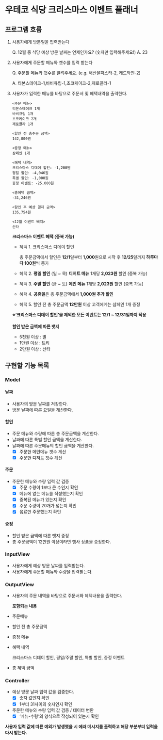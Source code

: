 # 우테코 식당 크리스마스 이벤트 플래너
## 프로그램 흐름
1. 사용자에게 방문일을 입력받는다

    Q. 12월 중 식당 예상 방문 날짜는 언제인가요? (숫자만 입력해주세요!)
    A. 23

2. 사용자에게 주문할 메뉴와 갯수를 입력 받는다

    Q. 주문할 메뉴와 갯수를 알려주세요. (e.g. 해산물파스타-2, 레드와인-2)

    A. 티본스테이크-1,바비큐립-1,초코케이크-2,제로콜라-1

3. 사용자가 입력한 메뉴를 바탕으로 주문서 및 혜택내역을 출력한다.
    ```
    <주문 메뉴>
    티본스테이크 1개
    바비큐립 1개
    초코케이크 2개
    제로콜라 1개
     
    <할인 전 총주문 금액>
    142,000원
     
    <증정 메뉴>
    샴페인 1개
     
    <혜택 내역>
    크리스마스 디데이 할인: -1,200원
    평일 할인: -4,046원
    특별 할인: -1,000원
    증정 이벤트: -25,000원
     
    <총혜택 금액>
    -31,246원
     
    <할인 후 예상 결제 금액>
    135,754원
    
    <12월 이벤트 배지>
    산타
    ```

    **크리스마스 이벤트 혜택 (중복 가능)**
    - 혜택 1.
        크리스마스 디데이 할인

        총 주문금액에서 할인은 **12/1**일부터 **1,000**원으로 시작 후 **12/25**일까지 **하루마다 100원**씩 증가
    - 혜택 2.
        **평일 할인** (일 ~ 목) **디저트 메뉴** 1개당 **2,023원** 할인 (중복 가능)

    - 혜택 3.
        **주말 할인** (금 ~ 토) **메인 메뉴** 1개당 **2,023원** 할인 (중복 가능)

    - 혜택 4.
        **공휴일**은 총 주문금액에서 **1,000원 추가 할인**

    - 혜택 5.
        할인 전 총 주문금액 **12만원** 이상 고객에게는 샴페인 1개 증정

    **⭐️‘크리스마스 디데이 할인’을 제외한 모든 이벤트는 12/1 ~ 12/31일까지 적용**

    **할인 받은 금액에 따른 뱃지**
    - 5천원 이상 : 별
    - 1만원 이상 : 트리
    - 2만원 이상 : 산타

## 구현할 기능 목록

### Model

#### 날짜
- 사용자의 방문 날짜를 저장한다.
- 방문 날짜에 따른 요일을 계산한다.

#### 할인
- 주문 메뉴와 수량에 따른 총 주문금액을 계산한다.
- 날짜에 따른 특별 할인 금액을 계산한다.
- 날짜에 따른 주문메뉴의 할인 금액을 계산한다.
    - [x] 주문한 메인메뉴 갯수 계산
    - [x] 주문한 디저트 갯수 계산

#### 주문
- 주문한 메뉴와 수량 입력 값 검증
    - [x] 주문 수량이 1보다 큰 수인지 확인
    - [x] 메뉴에 없는 메뉴를 작성했는지 확인
    - [x] 중복된 메뉴가 있는지 확인
    - [x] 주문 수량이 20개가 넘는지 확인
    - [x] 음료만 주문했는지 확인

#### 증정
- 할인 받은 금액에 따른 뱃지 증정
- 총 주문금액이 12만원 이상이라면 행사 상품을 증정한다.


### InputView
- 사용자에게 예상 방문 날짜를 입력받는다.
- 사용자에게 주문할 메뉴와 수량을 입력받는다.

### OutputView

- 사용자의 주문 내역을 바탕으로 주문서와 혜택내용을 출력한다.

    **포함되는 내용**

- 주문메뉴
- 할인 전 총 주문금액
- 증정 메뉴
- 혜택 내역
    
    크리스마스 디데이 할인, 평일/주말 할인, 특별 할인, 증정 이벤트
    
- 총 혜택 금액

### Controller
- 예상 방문 날짜 입력 값을 검증한다.
    - [x]  숫자 값인지 확인
    - [x]  1부터 31사이의 숫자인지 확인
- 주문한 메뉴와 수량 입력 값 검증 / 데이터 변환
    - [x]  ‘메뉴-수량’의 양식으로 작성되어 있는지 확인

**사용자 입력 값에 따른 예외가 발생했을 시 에러 메시지를 출력하고 해당 부분부터 입력을 다시 받는다.**